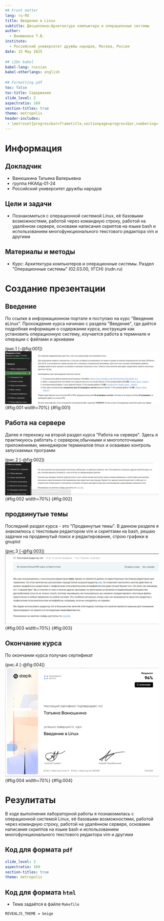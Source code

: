 ```yaml
---
## Front matter
lang: ru-RU
title: Введение в Linux
subtitle: Дисциплина:Архитектура компьютера и операционные системы
author:
  - Ванюшкина Т.В.
institute:
  - Российский университет дружбы народов, Москва, Россия
date: 15 May 2025

## i18n babel
babel-lang: russian
babel-otherlangs: english

## Formatting pdf
toc: false
toc-title: Содержание
slide_level: 2
aspectratio: 169
section-titles: true
theme: metropolis
header-includes:
 - \metroset{progressbar=frametitle,sectionpage=progressbar,numbering=fraction}
---
```


# Информация

## Докладчик



  * Ванюшкина Татьяна Валерьевна
  * группа НКАбд-01-24
  * Российский университет дружбы народов

## Цели и задачи

- Познакомиться с операционной системой Linux, её базовыми возможностями, работой через командную строку, работой на удалённом сервере, основами написания скриптов на языке bash и использованием многофункционального текстового редактора vim и другими


## Материалы и методы

- Курс: Архитектура компьютеров и операционные системы. Раздел "Операционные системы" (02.03.00, УГСН) (rudn.ru)

# Создание презентации

## Введение

По ссылке в информационном портале я поступаю на курс "Введение вLinux". Прохождение курса начинаю с раздела "Введение", где даётся подробная информация о содержании курса, инструкция как установить операционную систему, изучается работа в терминале и операции с файлами и архивами 
 

(рис.1 [-@fig:001])
![Введение](image/1){#fig:001 width=70%}
{#fig:001}


## Работа на сервере

Далее я перехожу на второй раздел курса "Работа на сервере". Здесь я практикуюсь работать с сервером,обычными и многопоточными приложениями, менеджером терминалов tmux и осваиваю контроль запускаемых программ


(рис.2 [-@fig:002])
![Работа на сервере](image/2){#fig:002 width=70%}
{#fig:002}

## продвинутые темы

Последний раздел курса - это "Продвинутые темы". В данном разделе я знакомлюсь с текстовым редактором vim и скриптами на bash, решаю задачки на продвинутый поиск и редактирование, строю графики в gnuplot

(рис.3 [-@fig:003])
![Продвинутые темы](image/3){#fig:003 width=70%}
{#fig:003}

## Окончание курса 

По окончании курса получаю сертификат 

(рис.4 [-@fig:004])
![Сертификат об окончании](image/4){#fig:004 width=70%}
{#fig:004}

# Резулитаты 

В ходе выполнения лабораторной работы я познакомилась с операционной системой Linux, её базовыми возможностями, работой через командную строку, работой на удалённом сервере, основами написания скриптов на языке bash и использованием многофункционального текстового редактора vim и другими


## Код для формата `pdf`

```yaml
slide_level: 2
aspectratio: 169
section-titles: true
theme: metropolis
```

## Код для формата `html`

- Тема задаётся в файле `Makefile`

```make
REVEALJS_THEME = beige 



